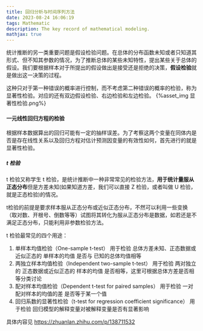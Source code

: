 ```yaml
---
title: 回归分析与时间序列方法
date: 2023-08-24 16:06:19
tags: Mathematic
description: The key record of mathematical modeling. 
mathjax: true
---
```


统计推断的另一类重要问题是假设检验问题。在总体的分布函数未知或者只知道其形式、但不知其参数的情况，为了推断总体的某些未知特性，提出某些关于总体的假设。我们要根据样本对于所提出的假设做出是接受还是拒绝的决策，**假设检验**就是做出这一决策的过程。

这种只对于第一种错误的概率进行控制，而不考虑第二种错误的概率的检验，称为显著性检验。对应的还有双边假设检验、右边检验和左边检验。
{%asset_img 显著性检验.png%}

#### 一元线性回归方程的检验
根据样本数据算出的回归可能有一定的抽样误差。为了考察这两个变量在同体内是否是存在线性关系以及回归方程对估计预测因变量的有效性如何，首先进行的就是显著性检验。

##### t 检验
t 检验又称学生 t 检验，是统计推断中一种非常常见的检验方法，**用于统计量服从正态分布**但是方差未知(如果知道方差，我们可以直接 Z 检验，或者叫做 U 检验，就是正态检验)的情况。

t检验的前提是要求样本服从正态分布或近似正态分布，不然可以利用一些变换（取对数、开根号、倒数等等）试图将其转化为服从正态分布是数据，如若还是不满足正态分布，只能利用非参数检验方法。

t 检验最常见的四个用途：
1. 单样本均值检验（One-sample t-test）
    用于检验 总体方差未知、正态数据或近似正态的 单样本的均值 是否与 已知的总体均值相等
2. 两独立样本均值检验（Independent two-sample t-test）
    用于检验 两对独立的 正态数据或近似正态的 样本的均值 是否相等，这里可根据总体方差是否相等分类讨论
3. 配对样本均值检验（Dependent t-test for paired samples）
    用于检验 一对配对样本的均值的差 是否等于某一个值
4. 回归系数的显著性检验（t-test for regression coefficient significance）
    用于检验 回归模型的解释变量对被解释变量是否有显著影响

具体内容见 https://zhuanlan.zhihu.com/p/138711532

